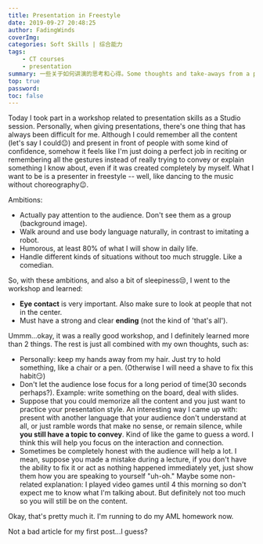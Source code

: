 ```yaml
---
title: Presentation in Freestyle
date: 2019-09-27 20:48:25
author: FadingWinds
coverImg:
categories: Soft Skills | 综合能力
tags:
	- CT courses
	- presentation
summary: 一些关于如何讲演的思考和心得。Some thoughts and take-aways from a presentation workshop. 
top: true
password:
toc: false
---
```

  Today I took part in a workshop related to presentation skills as a Studio session. Personally, when giving presentations, there's one thing that has always been difficult for me. Although I could remember all the content (let's say I could:neutral_face:) and present in front of people with some kind of confidence, somehow it feels like I'm just doing a perfect job in reciting or remembering all the gestures instead of really trying to convey or explain something I know about, even if it was created completely by myself. What I want to be is a presenter in freestyle -- well, like dancing to the music without choreography:wink:.
  
  Ambitions:
  - Actually pay attention to the audience. Don't see them as a group (background image).
  - Walk around and use body language naturally, in contrast to imitating a robot. 
  - Humorous, at least 80% of what I will show in daily life.
  - Handle different kinds of situations without too much struggle. Like a comedian.
  
  So, with these ambitions, and also a bit of sleepiness:unamused:, I went to the workshop and learned:
  - **Eye contact** is very important. Also make sure to look at people that not in the center.
  - Must have a strong and clear **ending** (not the kind of 'that's all').
  
  Ummm...okay, it was a really good workshop, and I definitely learned more than 2 things. The rest is just all combined with my own thoughts, such as:
  - Personally: keep my hands away from my hair. Just try to hold something, like a chair or a pen. (Otherwise I will need a shave to fix this habit:smirk:)
  - Don't let the audience lose focus for a long period of time(30 seconds perhaps?). Example: write something on the board, deal with slides.
  - Suppose that you could memorize all the content and you just want to practice your presentation style. An interesting way I came up with: present with another language that your audience don't understand at all, or just ramble words that make no sense, or remain silence, while **you still have a topic to convey**. Kind of like the game to guess a word. I think this will help you focus on the interaction and connection.
  - Sometimes be completely honest with the audience will help a lot. I mean, suppose you made a mistake during a lecture, if you don't have the ability to fix it or act as nothing happened immediately yet, just show them how you are speaking to yourself "uh-oh." Maybe some non-related explanation: I played video games until 4 this morning so don't expect me to know what I'm talking about. But definitely not too much so you will still be on the content.
  
  Okay, that's pretty much it. I'm running to do my AML homework now.

  Not a bad article for my first post...I guess?